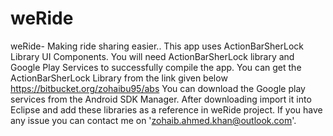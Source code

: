 # weRide
weRide- Making ride sharing easier.. This app uses ActionBarSherLock Library UI Components. 
You will need ActionBarSherLock library and Google Play Services to successfully compile the app. 
You can get the ActionBarSherLock Library from the link given below
https://bitbucket.org/zohaibu95/abs
You can download the Google play services from the Android SDK Manager.
After downloading import it into Eclipse and add these libraries as a reference in weRide project.
If you have any issue you can contact me on 'zohaib.ahmed.khan@outlook.com'.
